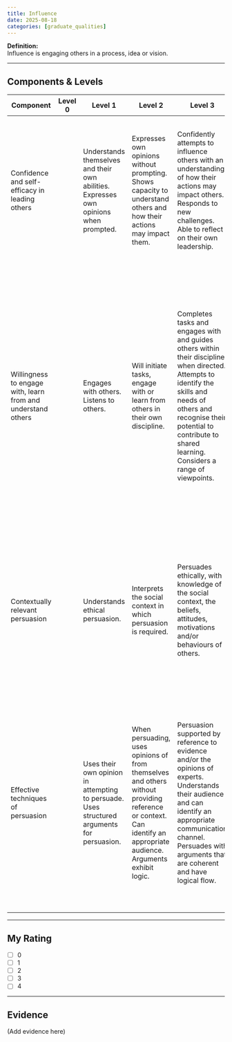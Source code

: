 ```yaml
---
title: Influence
date: 2025-08-18
categories: [graduate_qualities]
---
```


**Definition:**  
Influence is engaging others in a process, idea or vision.

---

## Components & Levels

| Component | Level 0 | Level 1 | Level 2 | Level 3 | Level 4 |
|---|---|---|---|---|---|
| Confidence and self-efficacy in leading others |  | Understands themselves and their own abilities. Expresses own opinions when prompted. | Expresses own opinions without prompting. Shows capacity to understand others and how their actions may impact them. | Confidently attempts to influence others with an understanding of how their actions may impact others. Responds to new challenges. Able to reflect on their own leadership.  | Leads with confidence and seeks out opportunities to lead others. Initiates reflection on leadership skills and puts in place strategies for self-development and successfully responding to challenges.  |
| Willingness to engage with, learn from and understand others |  | Engages with others. Listens to others. | Will initiate tasks, engage with or learn from others in their own discipline. | Completes tasks and engages with and guides others within their discipline when directed. Attempts to identify the skills and needs of others and recognise their potential to contribute to shared learning. Considers a range of viewpoints. | Initiates and accepts accountability for tasks. Understands clearly what distinct knowledge may be learned from others and negotiates with others to take on relevant tasks. Mentors or empowers others to reach their potential. Actively seeks out opportunities to engage with others on a range of issues both within and external to their expertise.Seeks out new and diverse viewpoints and resources.  |
| Contextually relevant persuasion |  | Understands ethical persuasion. | Interprets the social context in which persuasion is required.  | Persuades ethically, with knowledge of the social context, the beliefs, attitudes, motivations and/or behaviours of others.  | Persuades with a clear understanding of their own ethical perspective, the relevant ethical framework for the situation and the perspectives of others. Reflects on the impact that persuasive actions have on those around them and the wider society.  |
| Effective techniques of persuasion  |  | Uses their own opinion in attempting to persuade. Uses structured arguments for persuasion. | When persuading, uses opinions of from themselves and others without providing reference or context. Can identify an appropriate audience. Arguments exhibit logic. | Persuasion supported by reference to evidence and/or the opinions of experts. Understands their audience and can identify an appropriate communication channel. Persuades with arguments that are coherent and have logical flow.   | Persuades using high quality evidence including the opinions of experts and people with lived experience. Persuades using, where relevant, a range of appropriate communication channels. Persuades using arguments that are coherent, flow logically and synthesise relevant evidence.  |

---

## My Rating
- [ ] 0  
- [ ] 1  
- [ ] 2  
- [ ] 3  
- [ ] 4  

---

## Evidence
(Add evidence here)
